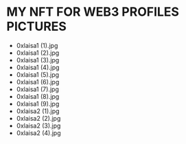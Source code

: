 # MY NFT FOR WEB3 PROFILES PICTURES

- 0xlaisa1 (1).jpg
- 0xlaisa1 (2).jpg
- 0xlaisa1 (3).jpg
- 0xlaisa1 (4).jpg
- 0xlaisa1 (5).jpg
- 0xlaisa1 (6).jpg
- 0xlaisa1 (7).jpg
- 0xlaisa1 (8).jpg
- 0xlaisa1 (9).jpg
- 0xlaisa2 (1).jpg
- 0xlaisa2 (2).jpg
- 0xlaisa2 (3).jpg
- 0xlaisa2 (4).jpg
